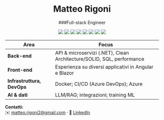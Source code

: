 <div align="center">

# Matteo Rigoni
###Full-stack Engineer

<!-- riga 1 -->
<img src="https://img.shields.io/badge/.NET-512BD4?style=flat&logo=dotnet&logoColor=white" />
<img src="https://img.shields.io/badge/Blazor-512BD4?style=flat&logo=blazor&logoColor=white" />
<img src="https://img.shields.io/badge/Angular-DD0031?style=flat&logo=angular&logoColor=white" />

<!-- riga 2 -->
<img src="https://img.shields.io/badge/Azure-0078D4?style=flat&logo=microsoftazure&logoColor=white" />
<img src="https://img.shields.io/badge/Azure%20DevOps-0078D7?style=flat&logo=azuredevops&logoColor=white" />
<img src="https://img.shields.io/badge/SQL%20Server-CC2927?style=flat&logo=microsoftsqlserver&logoColor=white" />
<img src="https://img.shields.io/badge/Docker-2496ED?style=flat&logo=docker&logoColor=white" />
<img src="https://img.shields.io/badge/OpenAI-000000?style=flat&logo=openai&logoColor=white" />

<br/>

| Area | Focus |
|---|---|
| **Back-end** | API & microservizi (.NET), Clean Architecture/SOLID, SQL, performance  
| **Front-end** | Esperienza su diversi applicativi in Angular e Blazor |
| **Infrastruttura, DevOps** | Docker; CI/CD (Azure DevOps); Azure |
| **AI & dati** | LLM/RAG; integrazioni; training ML

</div>

**Contatti:**  
✉️ [matteo.rigoni2@gmail.com](mailto:matteo.rigoni2@gmail.com) · 🔗 [LinkedIn](https://www.linkedin.com/in/matteo-rigoni-63440b114/)



<!---
MatteoRigoni/MatteoRigoni is a ✨ special ✨ repository because its `README.md` (this file) appears on your GitHub profile.
You can click the Preview link to take a look at your changes.
--->
